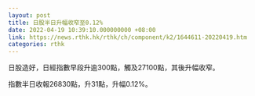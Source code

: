 ```yaml
---
layout: post
title: 日股半日升幅收窄至0.12%
date: 2022-04-19 10:39:10.000000000 +08:00
link: https://news.rthk.hk/rthk/ch/component/k2/1644611-20220419.htm
categories: rthk
---
```


日股造好，日經指數早段升逾300點，觸及27100點，其後升幅收窄。

指數半日收報26830點，升31點，升幅0.12%。
